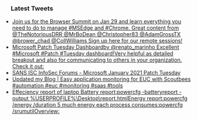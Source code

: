 <h3><a href="https://twitter.com/endi24"><img height=16 src="https://upload.wikimedia.org/wikipedia/sco/9/9f/Twitter_bird_logo_2012.svg"></a> Latest Tweets</h3>

<!-- BLOG-POST-LIST:START -->
- [Join us for the Browser Summit on Jan 29 and learn everything you need to do to manage #MSEdge and #Chrome. Great content from @TheNotoriousDRR @MrBoDean @Christopher83 @AdamGrossTX @brower_chad @CollWilliams Sign up here for our remote sessions!](https://rss.app/articles/cb4e791f6f6d729c074351566bd3a7c508111d6e153ebce5d0e786198a8a6688f10ba4482c9bc169f0a66379d610099468dc6de5c3107c178d38)
- [Microsoft Patch Tuesday Dashboardby @renato_marinho Excellent #Microsoft #Patch #Tuesday dashboard!Very helpful as detailed breakout and also for communicating to others in your organization. Check it out:](https://rss.app/articles/cb4e791f6f6d729c074351566bd3a7c508111d6e1a31b6e890b6c809918773d2f150f40f6dd1dd61f0a16875d6130a9365d760e1c3)
- [SANS ISC InfoSec Forums - Microsoft January 2021 Patch Tuesday](https://rss.app/articles/cb4e791f6f6d729c074351566bd3a7c508111d6e1a31b6e890b6c809918773d2f150f40f6dd1dd6ff4a16a7ed91d089260dd61e8c1)
- [Updated my Blog | Easy application monitoring for EUC with Scoutbees  #automation #euc #monitoring #saas #tools](https://rss.app/articles/cb4e791f6f6d729c074351566bd3a7c508111d6e2b37bdecc3f1b708808f74c4ea13ea4f2d899a2db0bd6b7edb1d0d9b67dd6ae8c3117f1c893cc06180)
- [Effeciency report of laptop Battery report:powercfg -batteryreport -output %USERPROFILE%\Desktop\report.htmlEnergy report:powercfg /energy /duration 5  much energy each process consumes:powercfg /srumutilOverview:](https://rss.app/articles/cb4e791f6f6d729c074351566bd3a7c508111d6e1a31b6e890b6c809918773d2f150f40f6dd1dc6df7a3697fd9150d9069dc69e1c5)
<!-- BLOG-POST-LIST:END -->
